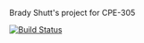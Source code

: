 Brady Shutt's project for CPE-305


[![Build Status](https://travis-ci.org/cpe305/fall2016-project-bradyshutt.svg?branch=master)](https://travis-ci.org/cpe305/fall2016-project-bradyshutt)

